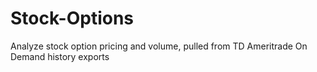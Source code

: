 # Stock-Options
Analyze stock option pricing and volume, pulled from TD Ameritrade On Demand history exports
